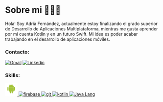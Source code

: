 <h1>Sobre mi 👱🏻‍♂</h1>
Hola! Soy Adrià Fernández, actualmente estoy finalizando el grado superior de Desarrollo de Aplicaciones Multiplataforma, mientras me gusta aprender por mi cuenta Kotlin y en un futuro Swift. Mi idea es poder acabar trabajando en el desarrollo de aplicaciones móviles. 


<h3>Contacto:</h3>

[![Gmail](https://img.shields.io/badge/-Gmail-c14438?style=flat&logo=Gmail&logoColor=white)](mailto:adriafernandez14@gmail.com)
[![Linkedin](https://img.shields.io/badge/-LinkedIn-blue?style=flat&logo=Linkedin&logoColor=white)](https://www.linkedin.com/in/adria-fernandez-arans/)

<!--
<h1 align="left">Portfolio 📱</h1>
-->


<h3 align="left">Skills:</h3>
<p align="left"> <a href="https://developer.android.com" target="_blank" rel="noreferrer"> <img src="https://raw.githubusercontent.com/devicons/devicon/master/icons/android/android-original-wordmark.svg" alt="android" width="40" height="40"/> </a> <a href="https://firebase.google.com/" target="_blank" rel="noreferrer"> <img src="https://www.vectorlogo.zone/logos/firebase/firebase-icon.svg" alt="firebase" width="40" height="40"/> </a> <a href="https://git-scm.com/" target="_blank" rel="noreferrer"> <img src="https://www.vectorlogo.zone/logos/git-scm/git-scm-icon.svg" alt="git" width="40" height="40"/> </a> <a href="https://kotlinlang.org" target="_blank" rel="noreferrer"> <img src="https://www.vectorlogo.zone/logos/kotlinlang/kotlinlang-icon.svg" alt="kotlin" width="40" height="40"/> </a> <a href="https://www.java.com" target="_blank" rel="noreferrer"> <img src="https://www.vectorlogo.zone/logos/java/java-vertical.svg" alt="Java Lang" width="40" height="40"/> </a> </p>
